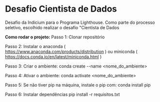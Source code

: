 # Desafio Cientista de Dados
Desafio da Indicium para o Programa Lighthouse. Como parte do processo seletivo, escolhido realizar o desafio "Cientista de Dados

**Como rodar o projeto:**
Passo 1: Clonar repositório

Passo 2: Instalar o anaconda ( https://www.anaconda.com/products/distribution ) ou miniconda ( https://docs.conda.io/en/latest/miniconda.html )

Passo 3: Criar o ambiente: conda create --name <nome_do_ambiente>

Passo 4: Ativar o ambiente: conda activate <nome_do_ambiente>

Passo 5: Se não tiver pip na máquina, instale o pip com: conda install pip

Passo 6: Instalar dependências pip install -r requisitos.txt
